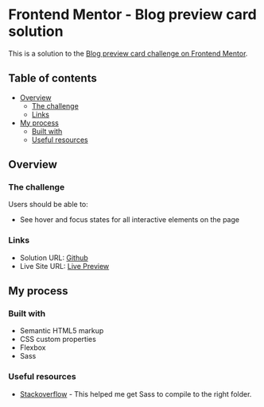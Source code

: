 # Frontend Mentor - Blog preview card solution

This is a solution to the [Blog preview card challenge on Frontend Mentor](https://www.frontendmentor.io/challenges/blog-preview-card-ckPaj01IcS).

## Table of contents

- [Overview](#overview)
  - [The challenge](#the-challenge)
  - [Links](#links)
- [My process](#my-process)
  - [Built with](#built-with)
  - [Useful resources](#useful-resources)

## Overview

### The challenge

Users should be able to:

- See hover and focus states for all interactive elements on the page


### Links

- Solution URL: [Github](https://github.com/rowanrooster/blog-preview-card-html-css-sass)
- Live Site URL: [Live Preview](https://rowanrooster.github.io/blog-preview-card-html-css-sass/)

## My process

### Built with

- Semantic HTML5 markup
- CSS custom properties
- Flexbox
- Sass

### Useful resources

- [Stackoverflow](https://stackoverflow.com/questions/51696892/how-to-setup-output-path-to-compiled-css-files-using-vscode-live-sass-compiler#:~:text=Open%20your%20vs.,Like%20example%20below%20this%20code.) - This helped me get Sass to compile to the right folder.